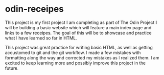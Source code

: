 # odin-receipes
This project is my first project I am completing as part of The Odin Project
I will be building a basic website which will feature a main index page and links to a few receipes.  The goal of this will be to showcase and practice what I have learned so far in HTML.

This project was great practice for writing basic HTML, as well as getting accustomed to git and the git workflow.  I made a few mistakes with formatting along the way and corrected my mistakes as I realized them.  I am excited to keep learning more and possibly improve this project in the future.